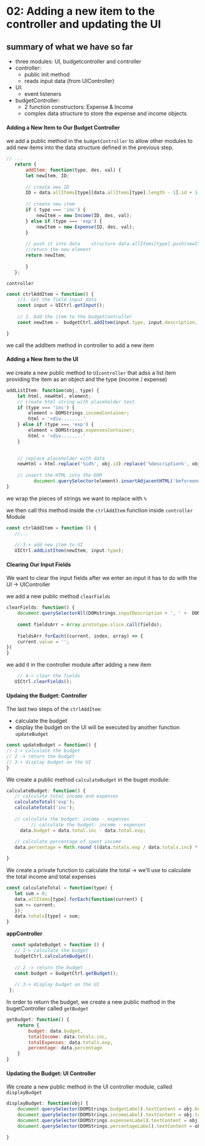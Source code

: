 # 02: Adding a new item to the controller and updating the UI

## summary of what we have so far
- three modules: UI, budgetcontroller and controller
- controller:
	- public init method
	- reads input data (from UIController)
- UI:
	- event listeners
- budgetController:
	- 2 function constructors: Expense & Income
	- complex data structure to store the expense and income objects

#### Adding a New Item to Our Budget Controller
we add a public method in the `budgetController` to allow other modules to add new items into the data structure defined in the previous step.
 ```js
 // ...
 	return {
		addItem: function(type, des, val) {
		let newItem, ID;
		
		// create new ID
		ID = data.allItems[type][data.allItems[type].length - 1].id + 1;
		
		// create new item
		if ( type === 'inc') {
			newItem = new Income(ID, des, val);
		} else if (type === 'exp') {
			newItem = new Expense(ID, des, val);
		}
		
		// push it into data 	structure data.allItems[type].push(newItem);
		//return the new element
		return newItem;
	
		}
	};
 
 ```

`controller`
```js
const ctrlAddItem = function() {
	//1. Get the field input data
	const input = UICtrl.getInput();
	
	// 2. Add the item to the budgetController
	const newItem =  budgetCtrl.addItem(input.type, input.description, input.value);

}
````
we call the addItem method in controller to add a new item

#### Adding a New Item to the UI
we create a new public method to `UIcontroller` that adss a list item providing the item as an object and the type (income / expense)
```js
addListItem: function(obj, type) {
	let html, newHtml, element;
	// create html string with placeholder text
	if (type === 'inc') {
	    element = DOMStrings.incomeContainer;
		html = '<div........'
	} else if (type === 'exp') {
		element = DOMStrings.expensesContainer;
		html = '<div........'
	}

	
	// replace placeholder with data
	newHtml = html.replace('%id%', obj.id).replace('%description%', obj.description).replace('%value%', obj.value)
	
	// insert the HTML into the DOM 
	      document.querySelector(element).insertAdjacentHTML('beforeend', newHtml);
}
```
 we wrap the pieces of strings we want to replace with `%`
 
 we then call this method inside the `ctrlAddItem` function inside `controller` Module
 ```js
 const ctrlAddItem = function () {
 	//...
	
    // 3-> add new item to UI
    UICtrl.addListItem(newItem, input.type);
 
 `````

 
#### Clearing Our Input Fields
We want to clear the input fields after we enter an input
it has to do with the UI -> UIController

we add a new public method `clearFields`
```js
clearFields: function() {
	document.querySelectorAll(DOMstrings.inputDescription + ', ' +  DOMstrings.inputValue);
	
	const fieldsArr = Array.prototype.slice.call(fields);
	
	fieldsArr.forEach((current, index, array) => {
	current.value = '';
})
}
```
 
 we add it in the controller module after adding a new item
 ```js
     // 4-> clear the fields
    UICtrl.clearFields();
````

#### Updaing the Budget: Controller
 The last two steps of the `ctrlAddItem`:
 - calculate the budget
 - display the budget on the UI 
 will be executed by another function `updateBudget`
 
 ```js
const updateBudget = function() {
// 1-> calculate the budget
// 2 -> return the budget
// 3-> display budget on the UI
}
 ````

 We create a public method `calculateBudget` in the buget module:
 ```js
 calculateBudget: function() {
 	// calculate total income and expenses
	calculateTotal('exp');
	calculateTotal('inc');
	
	// calculate the budget: income - expenses
	      // calculate the budget: income - expenses
      data.budget = data.total.inc - data.total.exp;
	
	// calculate percentage of spent income
	data.percentage = Math.round ((data.totals.exp / data.totals.inc) * 100);
 
 }
 ```
 
 We create a private function to calculate the total -> we'll use to calculate the total income and total expenses
 ```js
 const calculateTotal = function(type) {
 	let sum = 0;
	data.allItems[type].forEach(function(current) {
	sum += current;
	});
	data.totals[type] = sum;
 }
 ```
 
 **appController**
 ```js
   const updateBudget = function () {
    // 1-> calculate the budget
    budgetCtrl.calculateBudget();
	
    // 2 -> return the budget
	const budget = budgetCtrl.getBudget();
	
    // 3-> display budget on the UI
  };
 ````
In order to return the budget, we create a new public method in the bugetController called `getBudget`
```js
getBudget: function() {
	return {
		budget: data.budget,
		totalIncome: data.totals.inc,
		totalExpenses: data.totals.exp,
		percentage: data.percentage
	}
}
````

 
#### Updating the Budget: UI Controller

We create a new public method in the UI controller module, called `displayBudget`

```js
displayBudget: function(obj) {
	document.querySelector(DOMStrings.budgetLabel).textContent = obj.budget;
	document.querySelector(DOMStrings.incomeLabel).textContent = obj.totalIncome;
	document.querySelector(DOMStrings.expensesLabel).textContent = obj.totalExpenses;
	document.querySelector(DOMStrings.percentageLabel).textContent = obj.percentage;

}

```
